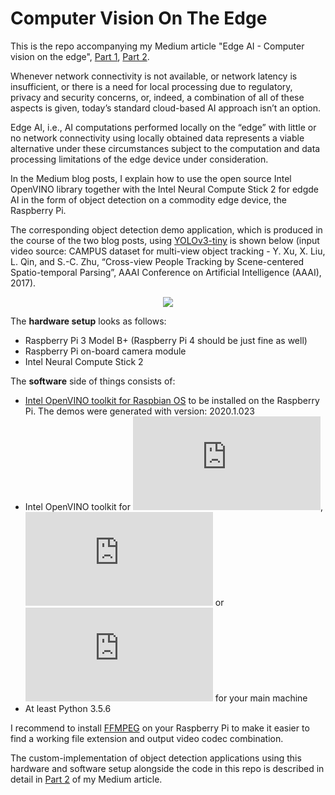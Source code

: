 # Computer Vision On The Edge
This is the repo accompanying my Medium article "Edge AI - Computer vision on the edge", [Part 1](https://medium.com/datadriveninvestor/edge-ai-computer-vision-on-the-edge-dfa4ad604651), [Part 2](https://medium.com/datadriveninvestor/edge-ai-computer-vision-inference-on-the-edge-part-2-2-aaddfae870f0). 

Whenever network connectivity is not available, or network latency is insufficient, or there is a need for local processing due to regulatory, privacy and security concerns, or, indeed, a combination of all of these aspects is given, today’s standard cloud-based AI approach isn’t an option.

Edge AI, i.e., AI computations performed locally on the “edge” with little or no network connectivity using locally obtained data represents a viable alternative under these circumstances subject to the computation and data processing limitations of the edge device under consideration. 

In the Medium blog posts, I explain how to use the open source Intel OpenVINO library together with the Intel Neural Compute Stick 2 for edgde AI in the form of object detection on a commodity edge device, the Raspberry Pi.

The corresponding object detection demo application, which is produced in the course of the two blog posts, using [YOLOv3-tiny](https://pjreddie.com/darknet/yolo/) is shown below (input video source: CAMPUS dataset for multi-view object tracking - Y. Xu, X. Liu, L. Qin, and S.-C. Zhu, “Cross-view People Tracking by Scene-centered Spatio-temporal Parsing”, AAAI Conference on Artificial Intelligence (AAAI), 2017).

<p align="center">
  <img src="https://github.com/cm230/Computer-Vision-On-The-Edge/blob/master/demo.gif"/>
</p>

The __hardware setup__ looks as follows:
* Raspberry Pi 3 Model B+ (Raspberry Pi 4 should be just fine as well)
* Raspberry Pi on-board camera module
* Intel Neural Compute Stick 2

The __software__ side of things consists of:
* [Intel OpenVINO toolkit for Raspbian OS](https://docs.openvinotoolkit.org/latest/openvino_docs_install_guides_installing_openvino_raspbian.html) to be installed on the Raspberry Pi. The demos were generated with version: 2020.1.023
* Intel OpenVINO toolkit for ![Linux](https://docs.openvinotoolkit.org/latest/openvino_docs_install_guides_installing_openvino_linux.html), ![macOS](https://docs.openvinotoolkit.org/latest/openvino_docs_install_guides_installing_openvino_macos.html) or ![Windows](https://docs.openvinotoolkit.org/latest/openvino_docs_install_guides_installing_openvino_windows.html) for your main machine
* At least Python 3.5.6

I recommend to install [FFMPEG](https://ffmpeg.org/) on your Raspberry Pi to make it easier to find a working file extension and output video codec combination.

The custom-implementation of object detection applications using this hardware and software setup alongside the code in this repo is described in detail in [Part 2](https://medium.com/datadriveninvestor/edge-ai-computer-vision-inference-on-the-edge-part-2-2-aaddfae870f0) of my Medium article.
